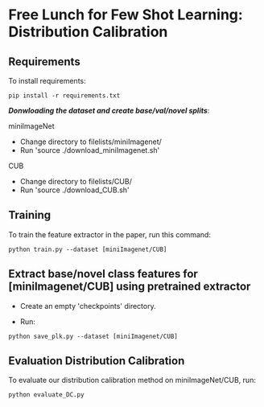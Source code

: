# Free Lunch for Few Shot Learning: Distribution Calibration


## Requirements

To install requirements:

```setup
pip install -r requirements.txt
```

***Donwloading the dataset and create base/val/novel splits***:

miniImageNet
* Change directory to filelists/miniImagenet/
* Run 'source ./download_miniImagenet.sh'

CUB

* Change directory to filelists/CUB/
* Run 'source ./download_CUB.sh' 



## Training


To train the feature extractor in the paper, run this command:

```train
python train.py --dataset [miniImagenet/CUB] 
```

## Extract base/novel class features for  [miniImagenet/CUB] using pretrained extractor

- Create an empty 'checkpoints' directory.

- Run:
```save_features
python save_plk.py --dataset [miniImagenet/CUB] 
```


## Evaluation Distribution Calibration

To evaluate our distribution calibration method on miniImageNet/CUB, run:

```eval
python evaluate_DC.py
```


